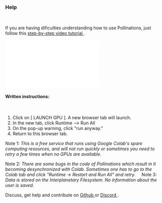 
&nbsp;

### Help


&nbsp;


If you are having dificulties understanding how to use Pollinations, just follow this [ step-by-step video tutorial ]( https://www.youtube.com/watch?v=lwR8fkym_WE&t=2s&ab_channel=CarolineBarrueco ).


<iframe allowautoplay='false' class='video_container' src="help.mp4" frameborder="0" allowfullscreen="true" > </iframe>



#### Written instructions: 
&nbsp;
&nbsp;


1. Click on [ LAUNCH GPU ]. A new browser tab will launch.&nbsp; 
2. In the new tab, click Runtime --> Run All&nbsp; 
3. On the pop-up warning, click "run anyway."&nbsp; 
4. Return to this browser tab.&nbsp; 
&nbsp; &nbsp; &nbsp; &nbsp; 

Note 1: *This is a free service that runs using Google Colab's spare computing resources, and will not run quickly or sometimes you need to retry a few times when no GPUs are available.*&nbsp; &nbsp; 

Note 2: *There are some bugs in the code of Pollinations which result in it becoming desynchronized with Colab. Sometimes one has to go to the Colab tab and click "Runtime -> Restart and Run All" and retry.*
&nbsp; &nbsp; 
Note 3: *Data is stored on the Interplanetary Filesystem. No information about the user is saved.*





Discuss, get help and contribute on [ Github ](https://github.com/pollinations/pollinations) or [ Discord ](https://discord.com/invite/XXd99CrkCr).